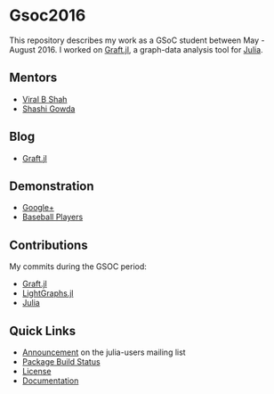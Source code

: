 # Gsoc2016

This repository describes my work as a GSoC student between May - August 2016. I worked on [Graft.jl](https://github.com/pranavtbhat/Graft.jl), a graph-data analysis tool for [Julia](http://julialang.org). 

## Mentors
* [Viral B Shah](https://github.com/viralbshah)
* [Shashi Gowda](https://github.com/shashi)

## Blog
* [Graft.jl](http://julialang.org/blog/2016/08/GSoC2016-Graft/)

## Demonstration
* [Google+](https://github.com/pranavtbhat/Graft.jl/blob/master/examples/google+.ipynb)
* [Baseball Players](https://github.com/pranavtbhat/Graft.jl/blob/master/examples/baseball.ipynb)

## Contributions
My commits during the GSOC period:
- [Graft.jl](https://github.com/pranavtbhat/Graft.jl/commits/master?author=pranavtbhat)
- [LightGraphs.jl](https://github.com/JuliaGraphs/LightGraphs.jl/commits/master?author=pranavtbhat)
- [Julia](https://github.com/JuliaLang/julia/commits/master?author=pranavtbhat)

## Quick Links
* [Announcement](https://groups.google.com/forum/#!topic/julia-users/8wh-EzSEKxc) on the julia-users mailing list 
* [Package Build Status](http://pkg.julialang.org/?pkg=Graft#Graft)
* [License](https://raw.githubusercontent.com/pranavtbhat/Graft.jl/master/LICENSE.md)
* [Documentation](https://pranavtbhat.github.io/Graft.jl/stable)
